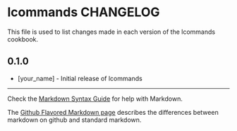 # lcommands CHANGELOG

This file is used to list changes made in each version of the lcommands cookbook.

## 0.1.0
- [your_name] - Initial release of lcommands

- - -
Check the [Markdown Syntax Guide](http://daringfireball.net/projects/markdown/syntax) for help with Markdown.

The [Github Flavored Markdown page](http://github.github.com/github-flavored-markdown/) describes the differences between markdown on github and standard markdown.
